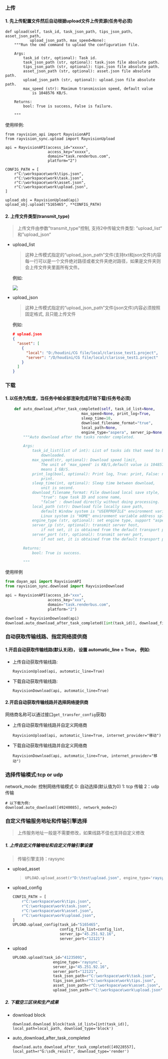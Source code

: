 ### 上传

#### 1. 先上传配置文件然后自动根据upload文件上传资源(任务号必须)

```
def upload(self, task_id, task_json_path, tips_json_path, asset_json_path,
           upload_json_path, max_speed=None):
    """Run the cmd command to upload the configuration file.

    Args:
        task_id (str, optional): Task id.
        task_json_path (str, optional): task.json file absolute path.
        tips_json_path (str, optional): tips.json file absolute path.
        asset_json_path (str, optional): asset.json file absolute path.
        upload_json_path (str, optional): upload.json file absolute path.
        max_speed (str): Maximum transmission speed, default value
            is 1048576 KB/S.

    Returns:
        bool: True is success, False is failure.

    """
```

使用样例:

```
from rayvision_api import RayvisionAPI
from rayvision_sync.upload import RayvisionUpload

api = RayvisionAPI(access_id="xxxxx",
                   access_key="xxxxx",
                   domain="task.renderbus.com",
                   platform="2")

CONFIG_PATH = [
    r"C:\workspace\work\tips.json",
    r"C:\workspace\work\task.json",
    r"C:\workspace\work\asset.json",
    r"C:\workspace\work\upload.json",
]

upload_obj = RayvisionUpload(api)
upload_obj.upload("5165465", **CONFIG_PATH)
```


#### 2. 上传文件类型(transmit_type)

> 上传文件由参数"transmit_type"控制, 支持2中传输文件类型: ”upload_list“ 和”upload_json“

- upload_list

  > 这种上传模式指定的“upload_json_path”文件(支持txt和json文件)内容每一行可以是一个文件绝对路径或者文件夹绝对路径，如果是文件夹则会上传文件夹里面所有文件。

  例如:

  ![](https://blog-tao625.oss-cn-shenzhen.aliyuncs.com/izone/blog/20201116160335.png)

- upload_json

  > 这种上传模式指定的“upload_json_path”文件(json文件)内容必须按照固定格式, 且只能上传文件

  例如:

  ```upload.json
  # upload.json
  {
    "asset": [
      {
        "local": "D:/houdini/CG file/local/clarisse_test1.project", 
        "server": "/D/houdini/CG file/local/clarisse_test1.project"
      }
    ]
  }
  ```

### 下载

#### 1. 以任务为粒度，当任务中帧全部渲染完成开始下载(任务号必须)

```python
    def auto_download_after_task_completed(self, task_id_list=None,
                                  max_speed=None, print_log=True,
                                  sleep_time=10,
                                  download_filename_format="true",
                                  local_path=None,
                                  engine_type="aspera", server_ip=None, server_port=None):
        """Auto download after the tasks render completed.

        Args:
            task_id_list(list of int): List of tasks ids that need to be
                downloaded.
            max_speed(str, optional): Download speed limit,
                The unit of 'max_speed' is KB/S,default value is 1048576 KB/S,
                means 1 GB/S.
            print_log(bool, optional): Print log, True: print, False: not
                print.
            sleep_time(int, optional): Sleep time between download,
                unit is second.
            download_filename_format: File download local save style,
                "true": tape task ID and scene name,
                "false" : download directly without doing processing.
            local_path (str): Download file locally save path,
                default Window system is "USERPROFILE" environment variable address splicing "renderfarm_sdk",
                Linux system is "HOME" environment variable address splicing "renderfarm_sdk".
            engine_type (str, optional): set engine type, support "aspera" and "raysync", Default "aspera".
            server_ip (str, optional): transmit server host,
                if not set, it is obtained from the default transport profile.
            server_port (str, optional): transmit server port,
                if not set, it is obtained from the default transport profile.

        Returns:
            bool: True is success.

        """
```

使用样例

```python
from dayan_api import RayvisionAPI
from rayvision_sync.download import RayvisionDownload

api = RayvisionAPI(access_id="xxx",
                   access_key="xxx",
                   domain="task.renderbus.com",
                   platform="2")

download = RayvisionDownload(api)
download.auto_download_after_task_completed([int(task_id)], download_filename_format="false",local_path=r"G:\sdk_result", download_type='render')
```


### 自动获取传输线路、指定网络提供商

#### 1.开启自动获取传输线路(默认关闭)， 设置 automatic_line = True， 例如:

- 上传自动获取传输线路:

  `RayvisionUpload(api, automatic_line=True)`

- 下载自动获取传输线路:

  `RayvisionDownload(api, automatic_line=True)`

#### 2.开启自动获取传输线路并选择网络提供商

网络商名称可以通过接口`get_transfer_config`获取)

- 上传自动获取传输线路并自定义网络商

  `RayvisionUpload(api, automatic_line=True, internet_provider="移动")`

- 下载自动获取传输线路并自定义网络商

  `RayvisionDownload(api, automatic_line=True, internet_provider="移动")`

### 选择传输模式:tcp or udp

network_mode: 控制网络传输模式
     0: 自动选择(默认值为0)
     1: tcp 传输
     2：udp 传输

```
# 以下载为例:
download.auto_download([49240085], network_mode=2)
```



### 自定义传输服务地址和传输引擎选择

> 上传服务地址一般是不需要修改，如果线路不佳也支持自定义修改

#####    1. 上传自定义传输地址和自定义传输引擎设置

> 传输引擎支持：raysync

- upload_asset

  > ```python
  > UPLOAD.upload_asset(r"D:\test\upload.json", engine_type='raysync', server_ip="45.251.92.16", server_port="12121")
  > ```

- upload_config

  ```python
  CONFIG_PATH = [
      r"C:\workspace\work\tips.json",
      r"C:\workspace\work\task.json",
      r"C:\workspace\work\asset.json",
      r"C:\workspace\work\upload.json",
  ]
  UPLOAD.upload_config(task_id="5165465",
                       config_file_list=config_list,
                       server_ip="45.251.92.16",
                       server_port="12121")
  ```

- upload

  ```python
  UPLOAD.upload(task_id="41235091",
                    engine_type='raysync',
                    server_ip="45.251.92.16",
                    server_port="12121",
                    task_json_path=r"C:\workspace\work\task.json",
                    tips_json_path=r"C:\workspace\work\tips.json",
                    asset_json_path=r"C:\workspace\work\asset.json",
                    upload_json_path=r"C:\workspace\work\upload.json")
  ```

##### 2. 下载空三区块和生产成果

- download block
  ```
  download.download_block(task_id_list=[int(task_id)], local_path=local_path, download_type='block')
  ```


- auto_download_after_task_completed
  ```
  download.auto_download_after_task_completed([49228557], local_path=r"G:\sdk_result", download_type='render')
  ```

  

